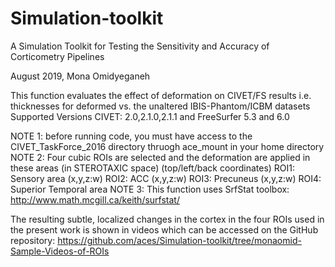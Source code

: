 # Simulation-toolkit
A Simulation Toolkit for Testing the Sensitivity and Accuracy of Corticometry Pipelines


August 2019, Mona Omidyeganeh

This function evaluates the effect of deformation on CIVET/FS results
i.e. thicknesses for deformed vs. the unaltered IBIS-Phantom/ICBM datasets
Supported Versions CIVET: 2.0,2.1.0,2.1.1 and FreeSurfer 5.3 and 6.0


NOTE 1: before running code, you must have access to the CIVET_TaskForce_2016 directory thruogh ace_mount in your home directory
NOTE 2: Four cubic ROIs are selected and the deformation are applied in these areas (in STEROTAXIC space) (top/left/back coordinates)
            ROI1: Sensory area (x,y,z:w)
            ROI2: ACC (x,y,z:w)
            ROI3: Precuneus (x,y,z:w)
            ROI4: Superior Temporal area
NOTE 3: This function uses SrfStat toolbox:
            http://www.math.mcgill.ca/keith/surfstat/

The resulting subtle, localized changes in the cortex in the four ROIs used in the present work is shown in videos which can be accessed on the GitHub repository:
https://github.com/aces/Simulation-toolkit/tree/monaomid-Sample-Videos-of-ROIs
